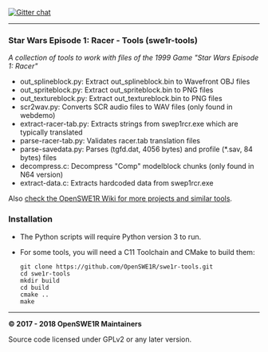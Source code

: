 [![Gitter chat](https://badges.gitter.im/gitterHQ/gitter.png)](https://gitter.im/OpenSWE1R)

---

### Star Wars Episode 1: Racer - Tools (swe1r-tools)
*A collection of tools to work with files of the 1999 Game "Star Wars Episode 1: Racer"*

- out_splineblock.py: Extract out_splineblock.bin to Wavefront OBJ files
- out_spriteblock.py: Extract out_spriteblock.bin to PNG files
- out_textureblock.py: Extract out_textureblock.bin to PNG files
- scr2wav.py: Converts SCR audio files to WAV files (only found in webdemo)
- extract-racer-tab.py: Extracts strings from swep1rcr.exe which are typically translated
- parse-racer-tab.py: Validates racer.tab translation files
- parse-savedata.py: Parses (tgfd.dat, 4056 bytes) and profile (*.sav, 84 bytes) files
- decompress.c: Decompress "Comp" modelblock chunks (only found in N64 version)
- extract-data.c: Extracts hardcoded data from swep1rcr.exe

Also [check the OpenSWE1R Wiki for more projects and similar tools](https://github.com/OpenSWE1R/openswe1r/wiki/Useful-Resources).

### Installation

* The Python scripts will require Python version 3 to run.
* For some tools, you will need a C11 Toolchain and CMake to build them:

    ```
    git clone https://github.com/OpenSWE1R/swe1r-tools.git
    cd swe1r-tools
    mkdir build
    cd build
    cmake ..
    make
    ```

---

**© 2017 - 2018 OpenSWE1R Maintainers**

Source code licensed under GPLv2 or any later version.
